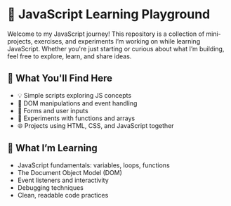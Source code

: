 # 📘 JavaScript Learning Playground

Welcome to my JavaScript journey! This repository is a collection of mini-projects, exercises, and experiments I’m working on while learning JavaScript. Whether you're just starting or curious about what I’m building, feel free to explore, learn, and share ideas.

## 🚀 What You'll Find Here

- 💡 Simple scripts exploring JS concepts
- 🧩 DOM manipulations and event handling
- 📝 Forms and user inputs
- 🧪 Experiments with functions and arrays
- 🌐 Projects using HTML, CSS, and JavaScript together

## 🧠 What I’m Learning

- JavaScript fundamentals: variables, loops, functions
- The Document Object Model (DOM)
- Event listeners and interactivity
- Debugging techniques
- Clean, readable code practices
